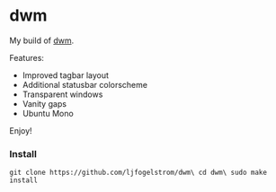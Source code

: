 # dwm

My build of [dwm](suckless.org/dwm).

Features:
- Improved tagbar layout
- Additional statusbar colorscheme
- Transparent windows
- Vanity gaps
- Ubuntu Mono

Enjoy!

### Install

`git clone https://github.com/ljfogelstrom/dwm\
cd dwm\
sudo make install`
